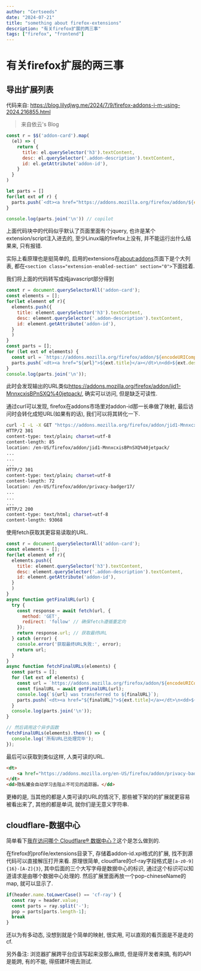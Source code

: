 ```yaml
---
author: "Certseeds"
date: "2024-07-21"
title: "something about firefox-extensions"
description: "有关firefox扩展的两三事"
tags: ["firefox", "frontend"]
---
```


# 有关firefox扩展的两三事

## 导出扩展列表

代码来自: <https://blog.lilydjwg.me/2024/7/9/firefox-addons-i-m-using-2024.216855.html>

> 来自依云's Blog

``` js
const r = $$('addon-card').map(
  (el) => {
    return {
      title: el.querySelector('h3').textContent,
      desc: el.querySelector('.addon-description').textContent,
      id: el.getAttribute('addon-id'),
    }
  }
)

let parts = []
for(let ext of r) {
  parts.push(`<dt><a href="https://addons.mozilla.org/firefox/addon/${encodeURIComponent(ext.id)}/">${ext.title}</a></dt>\n<dd>${ext.desc}</dd>`)
}

console.log(parts.join('\n')) // copilot
```

上面代码块中的代码似乎默认了页面里面有个jquery, 也许是某个extension/script注入进去的, 至少Linux端的firefox上没有, 并不能运行出什么结果来, 只有报错.

实际上看原理也是挺简单的, 启用的extensions在<about:addons>页面下是个大列表, 都在`<section class="extension-enabled-section" section="0">`下面挂着.

我们将上面的代码转写成纯javascript部分得到

``` javascript
const r = document.querySelectorAll('addon-card');
const elements = [];
for(let element of r){
  elements.push({
    title: element.querySelector('h3').textContent,
    desc: element.querySelector('.addon-description').textContent,
    id: element.getAttribute('addon-id'),
  }
  )
}
const parts = [];
for (let ext of elements) {
  const url = `https://addons.mozilla.org/firefox/addon/${encodeURIComponent(ext.id)}/`;
  parts.push(`<dt><a href="${url}">${ext.title}</a></dt>\n<dd>${ext.desc}</dd>`);
}
console.log(parts.join('\n'));
```

此时会发现输出的URL类似<https://addons.mozilla.org/firefox/addon/jid1-MnnxcxisBPnSXQ%40jetpack/>, 确实可以访问, 但是缺乏可读性.

通过curl可以发现, firefox在addons市场里对addon-id那一长串做了映射, 最后访问时会转化成短URL(如果有的话), 我们可以将其转化一下.

``` bash
curl -I -L -X GET "https://addons.mozilla.org/firefox/addon/jid1-MnnxcxisBPnSXQ%40jetpack/"
HTTP/2 301
content-type: text/plain; charset=utf-8
content-length: 85
location: /en-US/firefox/addon/jid1-MnnxcxisBPnSXQ%40jetpack/
...
...
...
HTTP/2 301
content-type: text/plain; charset=utf-8
content-length: 72
location: /en-US/firefox/addon/privacy-badger17/
...
...
...
HTTP/2 200
content-type: text/html; charset=utf-8
content-length: 93068
```

使用fetch获取其更容易读取的URL.

``` javascript
const r = document.querySelectorAll('addon-card');
const elements = [];
for(let element of r){
  elements.push({
    title: element.querySelector('h3').textContent,
    desc: element.querySelector('.addon-description').textContent,
    id: element.getAttribute('addon-id'),
  }
  )
}
async function getFinalURL(url) {
  try {
    const response = await fetch(url, {
      method: 'GET',
      redirect: 'follow' // 确保fetch遵循重定向
    });
    return response.url; // 获取最终URL
  } catch (error) {
    console.error('获取最终URL失败:', error);
    return url;
  }
}
async function fetchFinalURLs(elements) {
  const parts = [];
  for (let ext of elements) {
    const url = `https://addons.mozilla.org/firefox/addon/${encodeURIComponent(ext.id)}/`;
    const finalURL = await getFinalURL(url);
    console.log(`${url} was transferred to ${finalURL}`);
    parts.push(`<dt><a href="${finalURL}">${ext.title}</a></dt>\n<dd>${ext.desc}</dd>`);
  }
  console.log(parts.join('\n'));
}

// 然后调用这个异步函数
fetchFinalURLs(elements).then(() => {
  console.log('所有URL已处理完毕');
});
```

最后可以获取到类似这样, 人类可读的URL.

``` html
<dt>
    <a href="https://addons.mozilla.org/en-US/firefox/addon/privacy-badger17/">隐私獾</a>
</dt>
<dd>隐私獾会自动学习去阻止不可见的追踪器。</dd>
```

更棒的是, 当其他的都是人类可读的URL的情况下, 那些被下架的的扩展就更容易被看出来了, 其他的都是单词, 就你们是无意义字符串.

## cloudflare-数据中心

简单看下[我在访问哪个 Cloudflare® 数据中心？](https://addons.mozilla.org/en-US/firefox/addon/cf-pop/)这个是怎么做到的.

在firefox的profile/extensions目录下, 存储着addon-id.xpi格式的扩展, 找不到源代码可以直接解压打开来看. 原理很简单, cloudflare的cf-ray字段格式是`[a-z0-9]{16}-[A-Z]{3}`, 其中后面的三个大写字母是数据中心的标识, 通过这个标识可以知道请求是由哪个数据中心处理的. 然后扩展里面再放一个pop-chineseName的map, 就可以显示了.

``` js
if(header.name.toLowerCase() == 'cf-ray') {
  const ray = header.value;
  const parts = ray.split('-');
  pop = parts[parts.length-1];
  break
}
```

还以为有多动态, 没想到就是个简单的映射, 很实用, 可以直观的看页面是不是走的cf.

另外备注: 浏览器扩展跨平台应该写起来没那么麻烦, 但是得开发者来搞, 有的API是能跨, 有的不能, 得搭建环境去测试.
